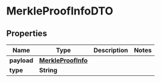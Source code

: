

# MerkleProofInfoDTO

## Properties

Name | Type | Description | Notes
------------ | ------------- | ------------- | -------------
**payload** | [**MerkleProofInfo**](MerkleProofInfo.md) |  | 
**type** | **String** |  | 



